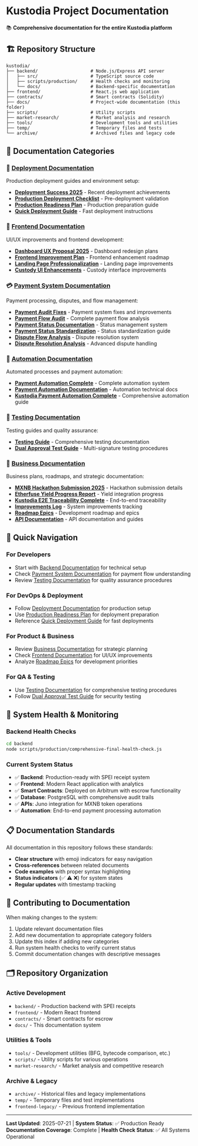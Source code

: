 # Kustodia Project Documentation

📚 **Comprehensive documentation for the entire Kustodia platform**

## 🏗️ Repository Structure

```
kustodia/
├── backend/                    # Node.js/Express API server
│   ├── src/                    # TypeScript source code
│   ├── scripts/production/     # Health checks and monitoring
│   └── docs/                   # Backend-specific documentation
├── frontend/                   # React.js web application
├── contracts/                  # Smart contracts (Solidity)
├── docs/                       # Project-wide documentation (this folder)
├── scripts/                    # Utility scripts
├── market-research/            # Market analysis and research
├── tools/                      # Development tools and utilities
├── temp/                       # Temporary files and tests
└── archive/                    # Archived files and legacy code
```

## 📁 Documentation Categories

### 🚀 [Deployment Documentation](deployment/)
Production deployment guides and environment setup:
- **[Deployment Success 2025](deployment/DEPLOYMENT_SUCCESS_2025.md)** - Recent deployment achievements
- **[Production Deployment Checklist](deployment/PRODUCTION_DEPLOYMENT_CHECKLIST.md)** - Pre-deployment validation
- **[Production Readiness Plan](deployment/PRODUCTION_READINESS_PLAN.md)** - Production preparation guide
- **[Quick Deployment Guide](deployment/QUICK_DEPLOYMENT_GUIDE.md)** - Fast deployment instructions

### 🎨 [Frontend Documentation](frontend/)
UI/UX improvements and frontend development:
- **[Dashboard UX Proposal 2025](frontend/DASHBOARD_UX_PROPOSAL_2025.md)** - Dashboard redesign plans
- **[Frontend Improvement Plan](frontend/FRONTEND_IMPROVEMENT_PLAN.md)** - Frontend enhancement roadmap
- **[Landing Page Professionalization](frontend/LANDING_PAGE_PROFESSIONALIZATION_PROPOSAL.md)** - Landing page improvements
- **[Custody UI Enhancements](frontend/CUSTODY_UI_ENHANCEMENTS_SUMMARY.md)** - Custody interface improvements

### 💳 [Payment System Documentation](payments/)
Payment processing, disputes, and flow management:
- **[Payment Audit Fixes](payments/PAYMENT_AUDIT_FIXES.md)** - Payment system fixes and improvements
- **[Payment Flow Audit](payments/PAYMENT_FLOW_AUDIT.md)** - Complete payment flow analysis
- **[Payment Status Documentation](payments/PAYMENT_STATUS_DOCUMENTATION.md)** - Status management system
- **[Payment Status Standardization](payments/PAYMENT_STATUS_STANDARDIZATION.md)** - Status standardization guide
- **[Dispute Flow Analysis](payments/DISPUTE_FLOW_ANALYSIS.md)** - Dispute resolution system
- **[Dispute Resolution Analysis](payments/DISPUTE_RESOLUTION_ANALYSIS.md)** - Advanced dispute handling

### 🤖 [Automation Documentation](automation/)
Automated processes and payment automation:
- **[Payment Automation Complete](automation/PAYMENT_AUTOMATION_COMPLETE.md)** - Complete automation system
- **[Payment Automation Documentation](automation/PAYMENT_AUTOMATION_DOCUMENTATION.md)** - Automation technical docs
- **[Kustodia Payment Automation Complete](automation/KUSTODIA_PAYMENT_AUTOMATION_COMPLETE_DOCUMENTATION.md)** - Comprehensive automation guide

### 🧪 [Testing Documentation](testing/)
Testing guides and quality assurance:
- **[Testing Guide](testing/TESTING_GUIDE.md)** - Comprehensive testing documentation
- **[Dual Approval Test Guide](testing/DUAL_APPROVAL_TEST_GUIDE.md)** - Multi-signature testing procedures

### 🏢 [Business Documentation](business/)
Business plans, roadmaps, and strategic documentation:
- **[MXNB Hackathon Submission 2025](business/MXNB_HACKATHON_SUBMISSION_2025.md)** - Hackathon submission details
- **[Etherfuse Yield Progress Report](business/ETHERFUSE_YIELD_PROGRESS_REPORT.md)** - Yield integration progress
- **[Kustodia E2E Traceability Complete](business/KUSTODIA_E2E_TRACEABILITY_COMPLETE.md)** - End-to-end traceability
- **[Improvements Log](business/IMPROVEMENTS_LOG.md)** - System improvements tracking
- **[Roadmap Epics](business/roadmap_epics.md)** - Development roadmap and epics
- **[API Documentation](business/api_documentacion.md)** - API documentation and guides

## 🎯 Quick Navigation

### For Developers
- Start with [Backend Documentation](../backend/README.md) for technical setup
- Check [Payment System Documentation](payments/) for payment flow understanding
- Review [Testing Documentation](testing/) for quality assurance procedures

### For DevOps & Deployment
- Follow [Deployment Documentation](deployment/) for production setup
- Use [Production Readiness Plan](deployment/PRODUCTION_READINESS_PLAN.md) for deployment preparation
- Reference [Quick Deployment Guide](deployment/QUICK_DEPLOYMENT_GUIDE.md) for fast deployments

### For Product & Business
- Review [Business Documentation](business/) for strategic planning
- Check [Frontend Documentation](frontend/) for UI/UX improvements
- Analyze [Roadmap Epics](business/roadmap_epics.md) for development priorities

### For QA & Testing
- Use [Testing Documentation](testing/) for comprehensive testing procedures
- Follow [Dual Approval Test Guide](testing/DUAL_APPROVAL_TEST_GUIDE.md) for security testing

## 🏥 System Health & Monitoring

### Backend Health Checks
```bash
cd backend
node scripts/production/comprehensive-final-health-check.js
```

### Current System Status
- ✅ **Backend**: Production-ready with SPEI receipt system
- ✅ **Frontend**: Modern React application with analytics
- ✅ **Smart Contracts**: Deployed on Arbitrum with escrow functionality
- ✅ **Database**: PostgreSQL with comprehensive audit trails
- ✅ **APIs**: Juno integration for MXNB token operations
- ✅ **Automation**: End-to-end payment processing automation

## 📋 Documentation Standards

All documentation in this repository follows these standards:
- **Clear structure** with emoji indicators for easy navigation
- **Cross-references** between related documents
- **Code examples** with proper syntax highlighting
- **Status indicators** (✅ ⚠️ ❌) for system states
- **Regular updates** with timestamp tracking

## 🔄 Contributing to Documentation

When making changes to the system:
1. Update relevant documentation files
2. Add new documentation to appropriate category folders
3. Update this index if adding new categories
4. Run system health checks to verify current status
5. Commit documentation changes with descriptive messages

## 🗂️ Repository Organization

### Active Development
- `backend/` - Production backend with SPEI receipts
- `frontend/` - Modern React frontend
- `contracts/` - Smart contracts for escrow
- `docs/` - This documentation system

### Utilities & Tools
- `tools/` - Development utilities (BFG, bytecode comparison, etc.)
- `scripts/` - Utility scripts for various operations
- `market-research/` - Market analysis and competitive research

### Archive & Legacy
- `archive/` - Historical files and legacy implementations
- `temp/` - Temporary files and test implementations
- `frontend-legacy/` - Previous frontend implementation

---

**Last Updated**: 2025-07-21 | **System Status**: ✅ Production Ready  
**Documentation Coverage**: Complete | **Health Check Status**: ✅ All Systems Operational
